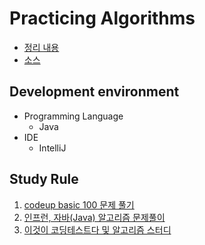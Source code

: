 # Practicing Algorithms

- [정리 내용](https://github.com/BAEKJungHo/algorithms/tree/master/contents)
- [소스](https://github.com/BAEKJungHo/algorithms/tree/master/src)

## Development environment

- Programming Language
  - Java
- IDE
  - IntelliJ

## Study Rule

1. [codeup basic 100 문제 풀기](https://github.com/BAEKJungHo/algorithms/tree/master/src/src/main/java/codeup/basic100)
2. [인프런, 자바(Java) 알고리즘 문제풀이](https://www.inflearn.com/course/%EC%9E%90%EB%B0%94-%EC%95%8C%EA%B3%A0%EB%A6%AC%EC%A6%98-%EB%AC%B8%EC%A0%9C%ED%92%80%EC%9D%B4-%EC%BD%94%ED%85%8C%EB%8C%80%EB%B9%84/dashboard)
3. [이것이 코딩테스트다 및 알고리즘 스터디](https://github.com/NKLCWDT/algorithms)

